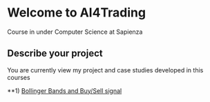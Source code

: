 # Welcome to AI4Trading
Course in under Computer Science at Sapienza 

## Describe your project

You are currently view my project and case studies developed in this courses 


**1) [Bollinger Bands and Buy/Sell signal](https://github.com/fedeghigo/AI4Trading/blob/master/1.Bollinger%20bands.ipynb )
